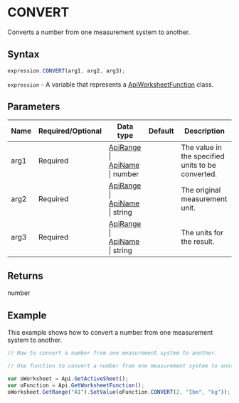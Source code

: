 # CONVERT

Converts a number from one measurement system to another.

## Syntax

```javascript
expression.CONVERT(arg1, arg2, arg3);
```

`expression` - A variable that represents a [ApiWorksheetFunction](../ApiWorksheetFunction.md) class.

## Parameters

| **Name** | **Required/Optional** | **Data type** | **Default** | **Description** |
| ------------- | ------------- | ------------- | ------------- | ------------- |
| arg1 | Required | [ApiRange](../../ApiRange/ApiRange.md) \| [ApiName](../../ApiName/ApiName.md) \| number |  | The value in the specified units to be converted. |
| arg2 | Required | [ApiRange](../../ApiRange/ApiRange.md) \| [ApiName](../../ApiName/ApiName.md) \| string |  | The original measurement unit. |
| arg3 | Required | [ApiRange](../../ApiRange/ApiRange.md) \| [ApiName](../../ApiName/ApiName.md) \| string |  | The units for the result. |

## Returns

number

## Example

This example shows how to convert a number from one measurement system to another.

```javascript editor-xlsx
// How to convert a number from one measurement system to another.

// Use function to convert a number from one measurement system to another.

var oWorksheet = Api.GetActiveSheet();
var oFunction = Api.GetWorksheetFunction();
oWorksheet.GetRange("A1").SetValue(oFunction.CONVERT(2, "Ibm", "kg"));
```
